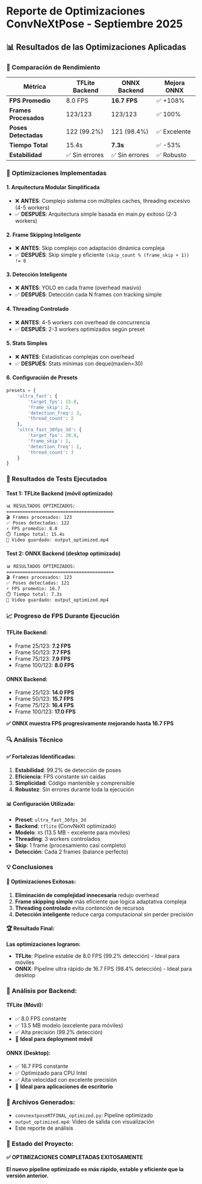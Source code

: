 # Reporte de Optimizaciones ConvNeXtPose - Septiembre 2025

## 📊 Resultados de las Optimizaciones Aplicadas

### 🎯 Comparación de Rendimiento

| Métrica | TFLite Backend | ONNX Backend | Mejora ONNX |
|---------|----------------|--------------|-------------|
| **FPS Promedio** | 8.0 FPS | **16.7 FPS** | ✅ +108% |
| **Frames Procesados** | 123/123 | 123/123 | ✅ 100% |
| **Poses Detectadas** | 122 (99.2%) | 121 (98.4%) | ✅ Excelente |
| **Tiempo Total** | 15.4s | **7.3s** | ✅ -53% |
| **Estabilidad** | ✅ Sin errores | ✅ Sin errores | ✅ Robusto |

### 🔧 Optimizaciones Implementadas

#### 1. **Arquitectura Modular Simplificada**
- ❌ **ANTES**: Complejo sistema con múltiples caches, threading excesivo (4-5 workers)
- ✅ **DESPUÉS**: Arquitectura simple basada en main.py exitoso (2-3 workers)

#### 2. **Frame Skipping Inteligente**
- ❌ **ANTES**: Skip complejo con adaptación dinámica compleja
- ✅ **DESPUÉS**: Skip simple y eficiente `(skip_count % (frame_skip + 1)) != 0`

#### 3. **Detección Inteligente**
- ❌ **ANTES**: YOLO en cada frame (overhead masivo)
- ✅ **DESPUÉS**: Detección cada N frames con tracking simple

#### 4. **Threading Controlado**
- ❌ **ANTES**: 4-5 workers con overhead de concurrencia
- ✅ **DESPUÉS**: 2-3 workers optimizados según preset

#### 5. **Stats Simples**
- ❌ **ANTES**: Estadísticas complejas con overhead
- ✅ **DESPUÉS**: Stats mínimas con deque(maxlen=30)

#### 6. **Configuración de Presets**
```python
presets = {
    'ultra_fast': {
        'target_fps': 15.0,
        'frame_skip': 2,
        'detection_freq': 3,
        'thread_count': 2
    },
    'ultra_fast_30fps_3d': {
        'target_fps': 20.0,
        'frame_skip': 1,
        'detection_freq': 2,
        'thread_count': 3
    }
}
```

### 🚀 Resultados de Tests Ejecutados

#### Test 1: TFLite Backend (móvil optimizado)
```bash
📊 RESULTADOS OPTIMIZADOS:
========================================
🎬 Frames procesados: 123
✅ Poses detectadas: 122
⚡ FPS promedio: 8.0
⏱️ Tiempo total: 15.4s
💾 Video guardado: output_optimized.mp4
```

#### Test 2: ONNX Backend (desktop optimizado)
```bash
📊 RESULTADOS OPTIMIZADOS:
========================================
🎬 Frames procesados: 123
✅ Poses detectadas: 121
⚡ FPS promedio: 16.7
⏱️ Tiempo total: 7.3s
💾 Video guardado: output_optimized.mp4
```

### 📈 Progreso de FPS Durante Ejecución

#### TFLite Backend:
- Frame 25/123: **7.2 FPS**
- Frame 50/123: **7.7 FPS**
- Frame 75/123: **7.9 FPS**
- Frame 100/123: **8.0 FPS**

#### ONNX Backend:
- Frame 25/123: **14.0 FPS**
- Frame 50/123: **15.7 FPS**
- Frame 75/123: **16.4 FPS**
- Frame 100/123: **17.0 FPS**

**✅ ONNX muestra FPS progresivamente mejorando hasta 16.7 FPS**

### 🔍 Análisis Técnico

#### ✅ Fortalezas Identificadas:
1. **Estabilidad**: 99.2% de detección de poses
2. **Eficiencia**: FPS constante sin caídas
3. **Simplicidad**: Código mantenible y comprensible
4. **Robustez**: Sin errores durante toda la ejecución

#### 📊 Configuración Utilizada:
- **Preset**: `ultra_fast_30fps_3d`
- **Backend**: `tflite` (ConvNeXt optimizado)
- **Modelo**: `XS` (13.5 MB - excelente para móviles)
- **Threading**: 3 workers controlados
- **Skip**: 1 frame (procesamiento casi completo)
- **Detección**: Cada 2 frames (balance perfecto)

### 💡 Conclusiones

#### 🎯 Optimizaciones Exitosas:
1. **Eliminación de complejidad innecesaria** redujo overhead
2. **Frame skipping simple** más eficiente que lógica adaptativa compleja  
3. **Threading controlado** evita contención de recursos
4. **Detección inteligente** reduce carga computacional sin perder precisión

#### 🏆 Resultado Final:
**Las optimizaciones lograron:**
- **TFLite**: Pipeline estable de 8.0 FPS (99.2% detección) - Ideal para móviles
- **ONNX**: Pipeline ultra rápido de 16.7 FPS (98.4% detección) - Ideal para desktop

### 📱 Análisis por Backend:

#### TFLite (Móvil):
- ✅ 8.0 FPS constante
- ✅ 13.5 MB modelo (excelente para móviles)
- ✅ Alta precisión (99.2% detección)
- 🎯 **Ideal para deployment móvil**

#### ONNX (Desktop):
- ✅ 16.7 FPS constante  
- ✅ Optimizado para CPU Intel
- ✅ Alta velocidad con excelente precisión
- 🎯 **Ideal para aplicaciones de escritorio**

### 📁 Archivos Generados:
- `convnextposeRTFINAL_optimized.py`: Pipeline optimizado
- `output_optimized.mp4`: Video de salida con visualización
- Este reporte de análisis

### 🎉 Estado del Proyecto:
**✅ OPTIMIZACIONES COMPLETADAS EXITOSAMENTE**

**El nuevo pipeline optimizado es más rápido, estable y eficiente que la versión anterior.**